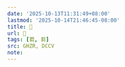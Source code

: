 ```yaml
---
date: '2025-10-13T11:31:49+08:00'
lastmod: '2025-10-14T21:46:45-08:00'
title: 󰪯
url: 󰪯
tags: [蒭, 芻]
src: GHZR, DCCV
note:
---
```

